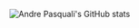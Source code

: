 

![Andre Pasquali's GitHub stats](https://github-readme-stats.vercel.app/api?username=andrepasquali&count_private=true)

